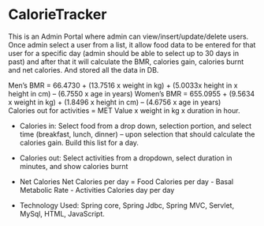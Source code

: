 # CalorieTracker
This is an Admin Portal where admin can view/insert/update/delete users. Once admin select a user from a list, it allow food data to be entered for that user for a specific 
day (admin should be able to select up to 30 days in past) and after that it will calculate the BMR, calories gain, calories burnt and net calories. And stored all the data in DB.

Men’s BMR = 66.4730 + (13.7516 x weight in kg)  + (5.0033x height in x height in cm) – (6.7550 x age in years)
Women’s BMR = 655.0955 + (9.5634 x weight in kg) + (1.8496 x height in cm) – (4.6756 x age in years)   
Calories out for activities = MET Value x weight in kg x duration in hour.

* Calories in: 
Select food from a drop down, selection portion, and select time (breakfast, lunch, dinner) – upon selection that should calculate the calories gain.
Build this list for a day.

* Calories out: 
Select activities from a dropdown, select duration in minutes, and show calories burnt 

* Net Calories 
Net Calories per day = Food Calories per day - Basal Metabolic Rate - Activities Calories day per day

* Technology Used: Spring core, Spring Jdbc, Spring MVC, Servlet, MySql, HTML, JavaScript.
